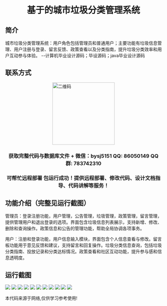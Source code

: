 <p><h1 align="center">基于的城市垃圾分类管理系统</h1></p>

## 简介
城市垃圾分类管理系统：用户角色包括管理员和普通用户；主要功能有垃圾信息管理、用户注册与登录、留言反馈、政策查看以及分类指南，提升垃圾分类效率和用户互动参与体验。    --计算机毕业设计源码；毕设源码；java毕业设计源码


## 联系方式
<img src="https://bs-1329754181.cos.ap-shanghai.myqcloud.com/wx.jpg" alt="二维码" style="display: block; margin: 0 auto;" width="200px">
<p><h3 align="center">获取完整代码与数据库文件 + 微信：bysj5151 QQ: 86050149 QQ群: 783742310</h3></p>
<p><h3 align="center">可帮忙远程部署 包运行成功！提供远程部署、修改代码、设计文档指导、代码讲解等服务！</h3></p>

## 功能介绍（完整见运行截图）
管理员：登录注册功能，用户管理，公告管理，垃圾管理，政策管理，留言管理，提供管理用户和退出登录的选项。界面包含垃圾信息列表展示，支持新增、修改、删除和查询操作。政策信息和公告的管理功能，帮助全局协调各项事务。  

用户：注册和登录功能，用户信息输入模块，界面包含个人信息查看与修改。留言板功能用于意见反馈和建议，支持留言和回复操作。垃圾分类信息查询，包括垃圾分类指南、投放记录和分类达标情况。政策查看和社区互动功能，提升参与感和信息透明度。


## 运行截图
![](https://bs-1329754181.cos.ap-shanghai.myqcloud.com/spring/CityWasteClassificationManagementSystem/img/001.jpg)
![](https://bs-1329754181.cos.ap-shanghai.myqcloud.com/spring/CityWasteClassificationManagementSystem/img/002.jpg)
![](https://bs-1329754181.cos.ap-shanghai.myqcloud.com/spring/CityWasteClassificationManagementSystem/img/003.jpg)
![](https://bs-1329754181.cos.ap-shanghai.myqcloud.com/spring/CityWasteClassificationManagementSystem/img/004.jpg)
![](https://bs-1329754181.cos.ap-shanghai.myqcloud.com/spring/CityWasteClassificationManagementSystem/img/005.jpg)
![](https://bs-1329754181.cos.ap-shanghai.myqcloud.com/spring/CityWasteClassificationManagementSystem/img/006.jpg)
![](https://bs-1329754181.cos.ap-shanghai.myqcloud.com/spring/CityWasteClassificationManagementSystem/img/007.jpg)
![](https://bs-1329754181.cos.ap-shanghai.myqcloud.com/spring/CityWasteClassificationManagementSystem/img/008.jpg)
![](https://bs-1329754181.cos.ap-shanghai.myqcloud.com/spring/CityWasteClassificationManagementSystem/img/009.jpg)
![](https://bs-1329754181.cos.ap-shanghai.myqcloud.com/spring/CityWasteClassificationManagementSystem/img/010.jpg)
![](https://bs-1329754181.cos.ap-shanghai.myqcloud.com/spring/CityWasteClassificationManagementSystem/img/011.jpg)

<p>本代码来源于网络,仅供学习参考使用!</p>

